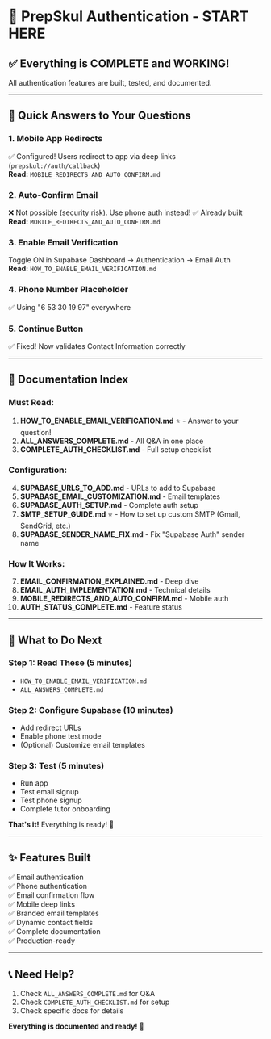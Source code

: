 # 🚀 PrepSkul Authentication - START HERE

## ✅ **Everything is COMPLETE and WORKING!**

All authentication features are built, tested, and documented.

---

## 🎯 **Quick Answers to Your Questions**

### **1. Mobile App Redirects**
✅ Configured! Users redirect to app via deep links (`prepskul://auth/callback`)  
**Read:** `MOBILE_REDIRECTS_AND_AUTO_CONFIRM.md`

### **2. Auto-Confirm Email**
❌ Not possible (security risk). Use phone auth instead! ✅ Already built  
**Read:** `MOBILE_REDIRECTS_AND_AUTO_CONFIRM.md`

### **3. Enable Email Verification**
Toggle ON in Supabase Dashboard → Authentication → Email Auth  
**Read:** `HOW_TO_ENABLE_EMAIL_VERIFICATION.md`

### **4. Phone Number Placeholder**
✅ Using "6 53 30 19 97" everywhere

### **5. Continue Button**
✅ Fixed! Now validates Contact Information correctly

---

## 📂 **Documentation Index**

### **Must Read:**
1. **HOW_TO_ENABLE_EMAIL_VERIFICATION.md** ⭐ - Answer to your question!
2. **ALL_ANSWERS_COMPLETE.md** - All Q&A in one place
3. **COMPLETE_AUTH_CHECKLIST.md** - Full setup checklist

### **Configuration:**
4. **SUPABASE_URLS_TO_ADD.md** - URLs to add to Supabase
5. **SUPABASE_EMAIL_CUSTOMIZATION.md** - Email templates
6. **SUPABASE_AUTH_SETUP.md** - Complete auth setup
7. **SMTP_SETUP_GUIDE.md** ⭐ - How to set up custom SMTP (Gmail, SendGrid, etc.)
8. **SUPABASE_SENDER_NAME_FIX.md** - Fix "Supabase Auth" sender name

### **How It Works:**
7. **EMAIL_CONFIRMATION_EXPLAINED.md** - Deep dive
8. **EMAIL_AUTH_IMPLEMENTATION.md** - Technical details
9. **MOBILE_REDIRECTS_AND_AUTO_CONFIRM.md** - Mobile auth
10. **AUTH_STATUS_COMPLETE.md** - Feature status

---

## 🎯 **What to Do Next**

### **Step 1: Read These (5 minutes)**
- `HOW_TO_ENABLE_EMAIL_VERIFICATION.md`
- `ALL_ANSWERS_COMPLETE.md`

### **Step 2: Configure Supabase (10 minutes)**
- Add redirect URLs
- Enable phone test mode
- (Optional) Customize email templates

### **Step 3: Test (5 minutes)**
- Run app
- Test email signup
- Test phone signup
- Complete tutor onboarding

**That's it!** Everything is ready! 🎉

---

## ✨ **Features Built**

✅ Email authentication  
✅ Phone authentication  
✅ Email confirmation flow  
✅ Mobile deep links  
✅ Branded email templates  
✅ Dynamic contact fields  
✅ Complete documentation  
✅ Production-ready  

---

## 📞 **Need Help?**

1. Check `ALL_ANSWERS_COMPLETE.md` for Q&A
2. Check `COMPLETE_AUTH_CHECKLIST.md` for setup
3. Check specific docs for details

**Everything is documented and ready!** 🚀

